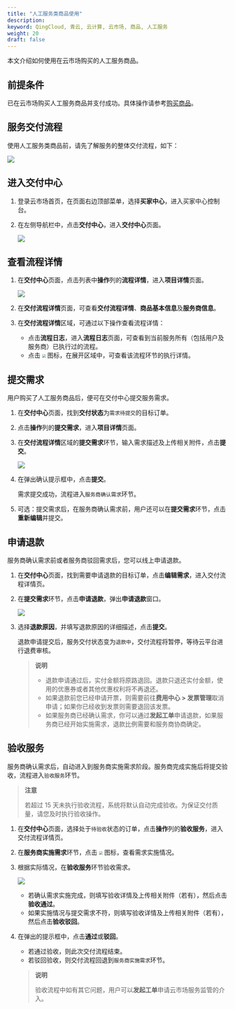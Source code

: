 ```yaml
---
title: "人工服务类商品使用"
description: 
keyword: QingCloud, 青云, 云计算, 云市场, 商品, 人工服务
weight: 20
draft: false
---
```


本文介绍如何使用在云市场购买的人工服务商品。

## 前提条件

已在云市场购买人工服务商品并支付成功。具体操作请参考[购买商品](./appcenter/market/manual/20_purchase_app/)。

## 服务交付流程

使用人工服务类商品前，请先了解服务的整体交付流程，如下：

![](../../../_images/delivery_process.svg)

## 进入交付中心

1. 登录云市场首页，在页面右边顶部菜单，选择**买家中心**，进入买家中心控制台。

2. 在左侧导航栏中，点击**交付中心**，进入**交付中心**页面。

   ![](../../../_images/buyer_delivery_center_list.png)

## 查看流程详情

1. 在**交付中心**页面，点击列表中**操作**列的**流程详情**，进入**项目详情**页面。

   ![](../../../_images/service_project_detail_1.png)

2. 在**交付流程详情**页面，可查看**交付流程详情**、**商品基本信息**及**服务商信息**。

3. 在**交付流程详情**区域，可通过以下操作查看流程详情：
   - 点击**流程日志**，进入**流程日志**页面，可查看到当前服务所有（包括用户及服务商）已执行过的流程。
   - 点击 <img src="../../../_images/chevron_down.png" style="zoom:50%;" /> 图标，在展开区域中，可查看该流程环节的执行详情。

## 提交需求

用户购买了人工服务商品后，便可在交付中心提交服务需求。

1. 在**交付中心**页面，找到**交付状态**为`需求待提交`的目标订单。

2. 点击**操作**列的**提交需求**，进入**项目详情**页面。

3. 在**交付流程详情**区域的**提交需求**环节，输入需求描述及上传相关附件，点击**提交**。

   ![](../../../_images/commit_requirment.png)

4. 在弹出确认提示框中，点击**提交**。

   需求提交成功，流程进入`服务商确认需求`环节。

5. 可选：提交需求后，在服务商确认需求前，用户还可以在**提交需求**环节，点击**重新编辑**并提交。

## 申请退款

服务商确认需求前或者服务商驳回需求后，您可以线上申请退款。

1. 在**交付中心**页面，找到需要申请退款的目标订单，点击**编辑需求**，进入交付流程详情页。

2. 在**提交需求**环节，点击**申请退款**，弹出**申请退款**窗口。

   ![](../../../_images/cancel_service.png)

3. 选择**退款原因**，并填写退款原因的详细描述，点击**提交**。

   退款申请提交后，服务交付状态变为`退款中`，交付流程将暂停，等待云平台进行退费审核。

   > **说明**
   >
   > - 退款申请通过后，实付金额将原路退回。退款只退还实付金额，使用的优惠券或者其他优惠权利将不再退还。
   > - 如果退款前您已经申请开票，则需要前往**费用中心 > 发票管理**取消申请；如果你已经收到发票则需要退回该发票。
   > - 如果服务商已经确认需求，你可以通过**发起工单**申请退款，如果服务商已经开始实施需求，退款比例需要和服务商协商确定。

## 验收服务

服务商确认需求后，自动进入到服务商实施需求阶段。服务商完成实施后将提交验收，流程进入`验收服务`环节。

>**注意**
>
>若超过 15 天未执行验收流程，系统将默认自动完成验收。为保证交付质量，请您及时执行验收操作。

1. 在**交付中心**页面，选择处于`待验收`状态的订单，点击**操作**列的**验收服务**，进入交付流程详情页。

2. 在**服务商实施需求**环节，点击 <img src="../../../_images/chevron_down.png" style="zoom:50%;" />  图标，查看需求实施情况。

3. 根据实际情况，在**验收服务**环节验收需求。

   ![](../../../_images/acceptance_requirment.png)

   - 若确认需求实施完成，则填写验收详情及上传相关附件（若有），然后点击**验收通过**。
   - 如果实施情况与提交需求不符，则填写验收详情及上传相关附件（若有），然后点击**验收驳回**。

4. 在弹出的提示框中，点击**通过**或**驳回**。

   - 若通过验收，则此次交付流程结束。
   - 若驳回验收，则交付流程回退到`服务商实施需求`环节。

   > **说明**
   >
   > 验收流程中如有其它问题，用户可以**发起工单**申请云市场服务监管的介入。

